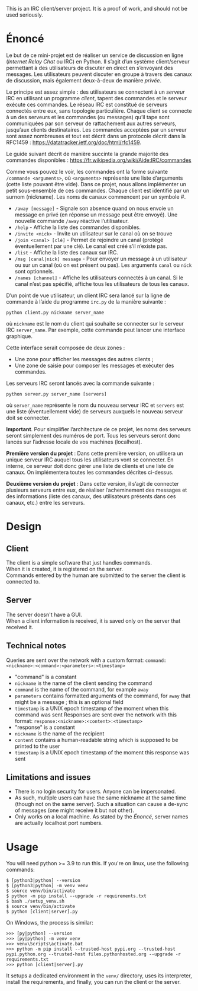 This is an IRC client/server project. It is a proof of work,
and should not be used seriously.

# Énoncé

Le but de ce mini-projet est de réaliser un service de discussion en ligne (*Internet Relay Chat* ou IRC) en Python.
Il s’agit d’un système client/serveur permettant à des utilisateurs de discuter en direct en s’envoyant des messages.
Les utilisateurs peuvent discuter en groupe à travers des canaux de discussion, mais également deux-à-deux de manière *privée*.

Le principe est assez simple : des utilisateurs se connectent à un *serveur* IRC en utilisant un programme *client*,
tapent des commandes et le serveur exécute ces commandes. Le réseau IRC est constitué de serveurs connectés entre
eux, sans topologie particulière. Chaque client se connecte à un des serveurs et les commandes (ou messages) qu’il
tape sont communiquées par son serveur de rattachement aux autres serveurs, jusqu’aux clients destinataires. Les
commandes acceptées par un serveur sont assez nombreuses et tout est décrit dans un protocole décrit dans la
RFC1459 : https://datatracker.ietf.org/doc/html/rfc1459.

Le guide suivant décrit de manière succinte la grande majorité des commandes disponibles :
https://fr.wikipedia.org/wiki/Aide:IRC/commandes

Comme vous pouvez le voir, les commandes ont la forme suivante `/commande <arguments>`, où `<arguments>`
représente une liste d’arguments (cette liste pouvant être vide). 
Dans ce projet, nous allons implémenter un petit sous-ensemble de ces commandes. 
Chaque client est identifié par un surnom (nickname). Les noms de canaux
commencent par un symbole #.

- `/away [message]` - Signale son absence quand on nous envoie un message en privé
  (en réponse un message peut être envoyé). Une nouvelle commande `/away` réactive l’utilisateur.
- `/help` - Affiche la liste des commandes disponibles.
- `/invite <nick>` - Invite un utilisateur sur le canal où on se trouve
- `/join <canal> [clé]` - Permet de rejoindre un canal (protégé éventuellement par une clé). Le canal est créé s’il n’existe pas.
- `/list` - Affiche la liste des canaux sur IRC.
- `/msg [canal|nick] message` - Pour envoyer un message à un utilisateur ou sur un canal (où on est présent ou pas). 
  Les arguments `canal` ou `nick` sont optionnels.
- `/names [channel]` - Affiche les utilisateurs connectés à un canal. Si le canal n’est pas spécifié, affiche tous les utilisateurs de tous les canaux.

D’un point de vue utilisateur, un client IRC sera lancé sur la ligne de commande à l’aide du programme `irc.py` de la manière suivante :

```
python client.py nickname server_name
```

où `nickname` est le nom du client qui souhaite se connecter sur le serveur IRC `server_name`. 
Par exemple, cette commande peut lancer une interface graphique.

Cette interface serait composée de deux zones :
- Une zone pour afficher les messages des autres clients ;
- Une zone de saisie pour composer les messages et exécuter des commandes.

Les serveurs IRC seront lancés avec la commande suivante :

```
python server.py server_name [servers]
```

où `server_name` représente le nom du nouveau serveur IRC et `servers` est une liste (éventuellement vide) de
serveurs auxquels le nouveau serveur doit se connecter.

**Important**. Pour simplifier l’architecture de ce projet, les noms des serveurs seront simplement des numéros de
port. Tous les serveurs seront donc lancés sur l’adresse locale de vos machines (localhost).

**Première version du projet** : Dans cette première version, on utilisera un unique serveur IRC auquel tous les
utilisateurs vont se connecter. En interne, ce serveur doit donc gérer une liste de clients et une liste de canaux. On
implémentera toutes les commandes décrites ci-dessus.

**Deuxième version du projet** : Dans cette version, il s’agit de connecter plusieurs serveurs entre eux, de réaliser
l’acheminement des messages et des informations (liste des canaux, des utilisateurs présents dans ces canaux, etc.)
entre les serveurs.

# Design

## Client

The client is a simple software that just handles commands.  
When it is created, it is registered on the server.  
Commands entered by the human are submitted to the server the client is connected to.

## Server

The server doesn't have a GUI.  
When a client information is received, it is saved only on the server that received it.

## Technical notes

Queries are sent over the network with a custom format:
`command:<nickname>:<command>:<parameters>:<timestamp>`
- "command" is a constant
- `nickname` is the name of the client sending the command
- `command` is the name of the command, for example `away`
- `parameters` contains formatted arguments of the command, for `away` that might be a message
  ; this is an optional field
- `timestamp` is a UNIX epoch timestamp of the moment when this command was sent
Responses are sent over the network with this format:
`response:<nickname>:<content>:<timestamp>`
- "response" is a constant
- `nickname` is the name of the recipient
- `content` contains a human-readable string which is supposed to be printed to the user
- `timestamp` is a UNIX epoch timestamp of the moment this response was sent

## Limitations and issues

- There is no login security for users. Anyone can be impersonated.
- As such, multiple users can have the same nickname at the same time (though not on the same server). 
  Such a situation can cause a de-sync of messages (one might receive it but not other).
- Only works on a local machine. As stated by the *Énoncé*, server names are actually localhost port numbers.

# Usage

You will need python >= 3.9 to run this.
If you're on linux, use the following commands:
```commandline
$ [python3|python] --version
$ [python3|python] -m venv venv
$ source venv/bin/activate
$ python -m pip install --upgrade -r requirements.txt
$ bash ./setup_venv.sh
$ source venv/bin/activate
$ python [client|server].py
```

On Windows, the process is similar:

```commandline
>>> [py|python] --version
>>> [py|python] -m venv venv
>>> venv\Scripts\activate.bat
>>> python -m pip install --trusted-host pypi.org --trusted-host pypi.python.org --trusted-host files.pythonhosted.org --upgrade -r requirements.txt
>>> python [client|server].py
```

It setups a dedicated environment in the `venv/` directory,
uses its interpreter, install the requirements, and finally,
you can run the client or the server.
